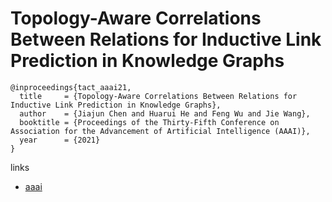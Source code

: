 # Topology-Aware Correlations Between Relations for Inductive Link Prediction in Knowledge Graphs

```
@inproceedings{tact_aaai21,
  title     = {Topology-Aware Correlations Between Relations for Inductive Link Prediction in Knowledge Graphs},
  author    = {Jiajun Chen and Huarui He and Feng Wu and Jie Wang},
  booktitle = {Proceedings of the Thirty-Fifth Conference on Association for the Advancement of Artificial Intelligence (AAAI)},
  year      = {2021}
}
```

links
- [aaai](https://www.aaai.org/AAAI21Papers/AAAI-6001.ChenJ.pdf)
